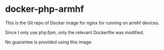 docker-php-armhf
================
This is the Git repo of Docker image for nginx for running on armhf devices.

Since I only use php:fpm, only the relevant Dockerfile was modified.

No guarantee is provided using this image.
